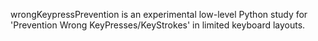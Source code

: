 wrongKeypressPrevention is an experimental low-level Python study for 'Prevention Wrong KeyPresses/KeyStrokes' in limited keyboard layouts. 
